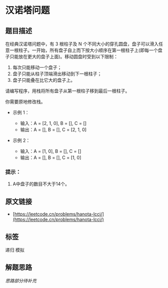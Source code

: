 # 汉诺塔问题

## 题目描述

在经典汉诺塔问题中，有 3 根柱子及 N 个不同大小的穿孔圆盘，盘子可以滑入任意一根柱子。一开始，所有盘子自上而下按大小顺序在第一根柱子上(即每一个盘子只能放在更大的盘子上面)。移动圆盘时受到以下限制：
1. 每次只能移动一个盘子；
2. 盘子只能从柱子顶端滑出移动到下一根柱子；
3. 盘子只能叠在比它大的盘子上。

请编写程序，用栈将所有盘子从第一根柱子移到最后一根柱子。

你需要原地修改栈。

- 示例 1：
    - 输入：A = [2, 1, 0], B = [], C = []
    - 输出：A = [], B = [], C = [2, 1, 0]

- 示例 2：
    - 输入：A = [1, 0], B = [], C = []
    - 输出：A = [], B = [], C = [1, 0]

### 提示：
1. A中盘子的数目不大于14个。

## 原文链接

* [https://leetcode.cn/problems/hanota-lcci/](https://leetcode.cn/problems/hanota-lcci/)

## 标签

递归 模拟

## 解题思路

*思路部分待补充*
